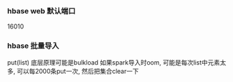 ### hbase web 默认端口
16010

### hbase 批量导入
put(list)
底层原理可能是bulkload
如果spark导入时oom, 可能是每次list中元素太多, 可以每2000条put一次, 然后把集合clear一下